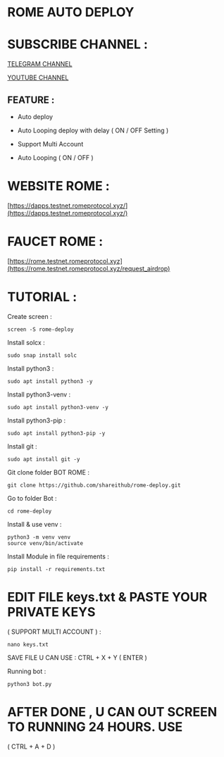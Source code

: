 # ROME AUTO DEPLOY #

# SUBSCRIBE CHANNEL :

[TELEGRAM CHANNEL](https://t.me/SHAREITHUB_COM)

[YOUTUBE CHANNEL](https://www.youtube.com/@SHAREITHUB_COM)

## FEATURE : ##

- Auto deploy
  
- Auto Looping deploy with delay ( ON / OFF Setting )
 
- Support Multi Account
 
- Auto Looping ( ON / OFF )

# WEBSITE ROME : #

[https://dapps.testnet.romeprotocol.xyz/](https://dapps.testnet.romeprotocol.xyz/)

# FAUCET ROME : #

[https://rome.testnet.romeprotocol.xyz](https://rome.testnet.romeprotocol.xyz/request_airdrop)


# TUTORIAL : #

Create screen :
```
screen -S rome-deploy
```

Install solcx :
```
sudo snap install solc
```

Install python3 :
```
sudo apt install python3 -y
```

Install python3-venv :
```
sudo apt install python3-venv -y
```

Install python3-pip :
```
sudo apt install python3-pip -y
```

Install git :
```
sudo apt install git -y
```

Git clone folder BOT ROME :
```
git clone https://github.com/shareithub/rome-deploy.git
```

Go to folder Bot :
```
cd rome-deploy
```

Install & use venv :
```
python3 -m venv venv
source venv/bin/activate
```

Install Module in file requirements :
```
pip install -r requirements.txt
```

# EDIT FILE keys.txt & PASTE YOUR PRIVATE KEYS 
( SUPPORT MULTI ACCOUNT ) :
```
nano keys.txt
```

SAVE FILE U CAN USE : CTRL + X + Y ( ENTER )

Running bot :
```
python3 bot.py
```

# AFTER DONE , U CAN OUT SCREEN TO RUNNING 24 HOURS. USE 
( CTRL + A + D )

